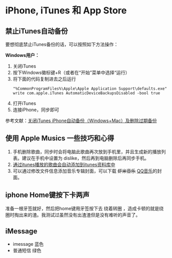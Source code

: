 iPhone, iTunes 和 App Store
===

## 禁止iTunes自动备份

要想彻底禁止iTunes备份的话，可以按照如下方法操作：

**Windows用户：**

1. 关闭iTunes
2. 按下Windows徽标键+R（或者在“开始”菜单中选择“运行）
3. 将下面的代码复制进去之后运行 
	```batch
	"%CommonProgramFiles%\Apple\Apple Application Support\defaults.exe" write com.apple.iTunes AutomaticDeviceBackupsDisabled -bool true
	```
4. 打开iTunes
5. 连接iPhone，同步即可

参考文献：[关闭iTunes iPhone自动备份（Windows+Mac）及删除过期备份](http://blog.csdn.net/richeninfo/article/details/11254185)

## 使用 Apple Musics 一些技巧和心得

1. 手机删除歌曲，同步时会将电脑此歌曲再次放到手机里，并且生成新的播放列表。建议在手机中设置为 dislike，然后再到电脑删除后再同步手机。
2. [通过itunes播放的歌曲会自动添加到itunes资料库中](https://bbs.feng.com/read-htm-tid-7758964.html)
3. 可以通过修改文件信息添加音乐专辑封面，可以下载 ~~虾米音乐~~ [QQ音乐](https://y.qq.com/)的封面。

## iphone Home键按下卡两声

准备一根牙签就好，然后把home键用牙签按下去 绕着转圈 ，造成卡顿的就是绕圈时掏出来的渣。我测试过虽然没有出渣渣但是没有难听的声音了。

## iMessage

- imessage 蓝色
- 普通短信 绿色

